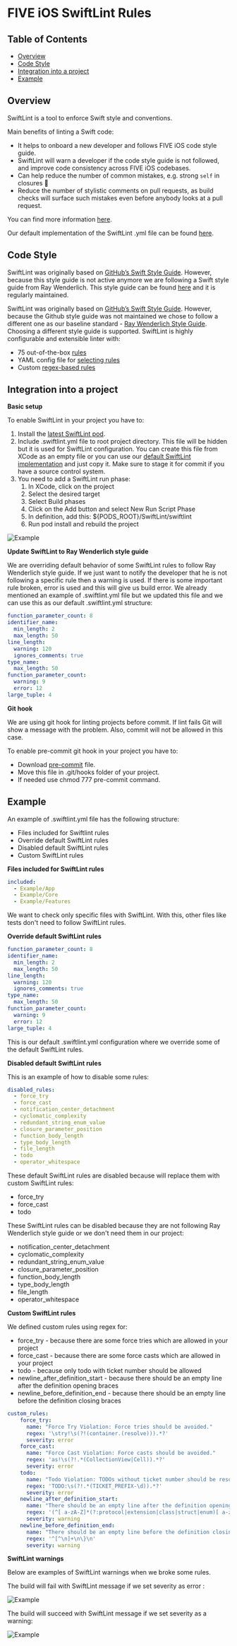 # FIVE iOS SwiftLint Rules

## Table of Contents

* [Overview](#overview)
* [Code Style](#code-style)
* [Integration into a project](#integration-into-a-project)
* [Example](#example)

## Overview

SwiftLint is a tool to enforce Swift style and conventions.

Main benefits of linting a Swift code:
* It helps to onboard a new developer and follows FIVE iOS code style guide.
* SwiftLint will warn a developer if the code style guide is not followed, and improve code consistency across FIVE iOS codebases.
* Can help reduce the number of common mistakes, e.g. strong `self` in closures 💪
* Reduce the number of stylistic comments on pull requests, as build checks will surface such mistakes even before anybody looks at a pull request. 
 
You can find more information [here](https://github.com/realm/SwiftLint).

Our default implementation of the SwiftLint .yml file can be found [here](.swiftlint.yml).

## Code Style

SwiftLint was originally based on [GitHub’s Swift Style Guide](https://github.com/github/swift-style-guide). However, because this style guide is not active anymore we are following a Swift style guide from Ray Wenderlich. This style guide can be found [here](https://github.com/raywenderlich/swift-style-guide) and it is regularly maintained.

SwiftLint was originally based on [GitHub’s Swift Style Guide](https://github.com/github/swift-style-guide). However, because the Github style guide was not maintained we chose to follow a different one as our baseline standard - [Ray Wenderlich Style Guide](https://github.com/raywenderlich/swift-style-guide). Choosing a different style guide is supported. 
SwiftLint is highly configurable and extensible linter with:
* 75 out-of-the-box [rules](https://realm.github.io/SwiftLint/rule-directory.html)
* YAML config file for [selecting rules](https://github.com/realm/SwiftLint#configuration)
* Custom [regex-based rules](https://github.com/realm/SwiftLint#defining-custom-rules)


## Integration into a project

**Basic setup**

To enable SwiftLint in your project you have to:

1. Install the [latest SwiftLint pod](https://github.com/realm/SwiftLint/tags).
1. Include .swiftlint.yml file to root project directory. This file will be hidden but it is used for SwiftLint configuration. You can create this file from XCode as an empty file or you can use our [default SwiftLint implementation](.swiftlint.yml) and just copy it. Make sure to stage it for commit if you have a source control system.
1. You need to add a SwiftLint run phase:
    1. In XCode, click on the project
    1. Select the desired target
    1. Select Build phases
    1. Click on the Add button and select New Run Script Phase
    1. In definition, add this: ${PODS_ROOT}/SwiftLint/swiftlint
    1. Run pod install and rebuild the project
    
![Example](Images/Image_1.png)

**Update SwiftLint to  Ray Wenderlich style guide**

We are overriding default behavior of some SwiftLint rules to follow Ray Wenderlich style guide. If we just want to notify the developer that he is not following a specific rule then a warning is used. If there is some important rule broken, error is used and this will give us build error. We already mentioned an example of .swiftlint.yml file but we updated this file and we can use this as our default .swiftlint.yml structure:

```yaml
function_parameter_count: 8 
identifier_name: 
  min_length: 2 
  max_length: 50 
line_length: 
  warning: 120 
  ignores_comments: true 
type_name: 
  max_length: 50
function_parameter_count: 
  warning: 9 
  error: 12 
large_tuple: 4
```

**Git hook**

We are using git hook for linting projects before commit. If lint fails Git will show a message with the problem. Also, commit will not be allowed in this case.

To enable pre-commit git hook in your project you have to:
* Download [pre-commit](pre-commit)
 file.
* Move this file in .git/hooks folder of your project.
* If needed use chmod 777 pre-commit command.

## Example

An example of .swiftlint.yml file has the following structure:
* Files included for Swiftlint rules
* Override default SwiftLint rules
* Disabled default SwiftLint rules
* Custom SwiftLint rules

**Files included for SwiftLint rules**

```yaml
included: 
  - Example/App 
  - Example/Core
  - Example/Features
 ```
 
We want to check only specific files with SwiftLint. With this, other files like tests don't need to follow SwiftLint rules.

**Override default SwiftLint rules**

```yaml
function_parameter_count: 8 
identifier_name: 
  min_length: 2 
  max_length: 50 
line_length: 
  warning: 120 
  ignores_comments: true 
type_name: 
  max_length: 50
function_parameter_count: 
  warning: 9 
  error: 12 
large_tuple: 4
```

This is our default .swiftlint.yml configuration where we override some of the default SwiftLint rules.

**Disabled default SwiftLint rules**

This is an example of how to disable some rules:

```yaml
disabled_rules:
  - force_try
  - force_cast
  - notification_center_detachment
  - cyclomatic_complexity
  - redundant_string_enum_value
  - closure_parameter_position
  - function_body_length
  - type_body_length
  - file_length
  - todo
  - operator_whitespace
```
 
These default SwiftLint rules are disabled because will replace them with custom SwiftLint rules:
* force_try
* force_cast
* todo
 
These SwiftLint rules can be disabled because they are not following Ray Wenderlich style guide or we don't need them in our project:
* notification_center_detachment
* cyclomatic_complexity
* redundant_string_enum_value
* closure_parameter_position
* function_body_length
* type_body_length
* file_length
* operator_whitespace

**Custom SwiftLint rules**

We defined custom rules using regex for:
* force_try - because there are some force tries which are allowed in your project
* force_cast - because there are some force casts which are allowed in your project
* todo - because only todo with ticket number should be allowed
* newline_after_definition_start - because there should be an empty line after the definition opening braces
* newline_before_definition_end - because there should be an empty line before the definition closing braces

```yaml
custom_rules:
    force_try:
      name: "Force Try Violation: Force tries should be avoided."
      regex: '\stry!\s(?!(container.(resolve))).*?'
      severity: error
    force_cast:
      name: "Force Cast Violation: Force casts should be avoided."
      regex: 'as!\s(?!.*(CollectionView|Cell)).*?'
      severity: error
    todo:
      name: "Todo Violation: TODOs without ticket number should be resolved."
      regex: 'TODO:\s(?!.*(TICKET_PREFIX-\d)).*?'
      severity: error
    newline_after_definition_start:
      name: "There should be an empty line after the definition opening braces"
      regex: '(^[ a-zA-Z]*(?:protocol|extension|class|struct|enum)[ a-zA-Z:,<>\n]*\{\n *\S+)'
      severity: warning
    newline_before_definition_end:
      name: "There should be an empty line before the definition closing braces"
      regex: '^[^\n]+\n\}\n'
      severity: warning
```


**SwiftLint warnings**

Below are examples of SwiftLint warnings when we broke some rules.

The build will fail with SwiftLint message if we set severity as error :

![Example](Images/Image_2.png)

The build will succeed with SwiftLint message if we set severity as a warning:

![Example](Images/Image_3.png)
